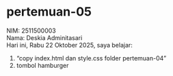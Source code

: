 # pertemuan-05

NIM: 2511500003<br>
Nama: Deskia Adminitasari<br>
Hari ini, Rabu 22 Oktober 2025, saya belajar:
<ol>
    <li> “copy index.html dan style.css
    folder pertemuan-04”</li>
    <li>tombol hamburger</li>

</ol>